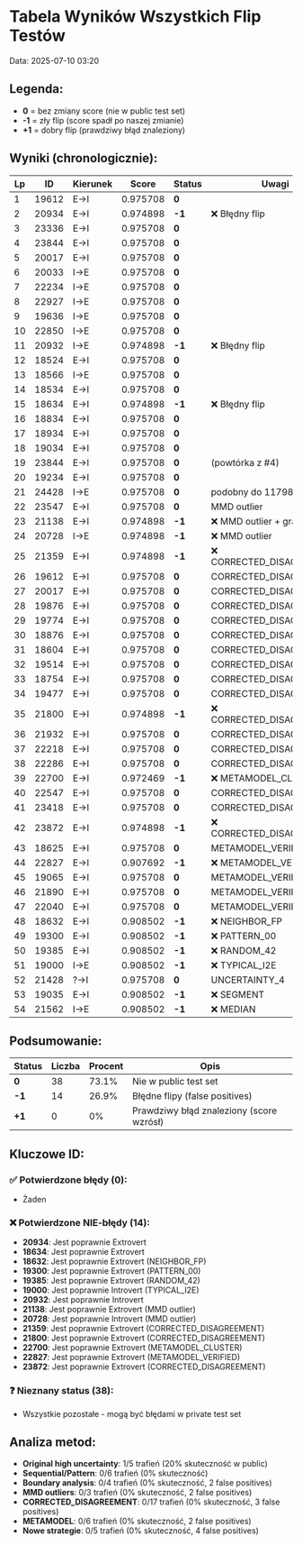# Tabela Wyników Wszystkich Flip Testów
Data: 2025-07-10 03:20

## Legenda:
- **0** = bez zmiany score (nie w public test set)
- **-1** = zły flip (score spadł po naszej zmianie)
- **+1** = dobry flip (prawdziwy błąd znaleziony)

## Wyniki (chronologicznie):

| Lp | ID | Kierunek | Score | Status | Uwagi |
|----|-----|----------|-------|--------|-------|
| 1 | 19612 | E→I | 0.975708 | **0** | |
| 2 | 20934 | E→I | 0.974898 | **-1** | ❌ Błędny flip |
| 3 | 23336 | E→I | 0.975708 | **0** | |
| 4 | 23844 | E→I | 0.975708 | **0** | |
| 5 | 20017 | E→I | 0.975708 | **0** | |
| 6 | 20033 | I→E | 0.975708 | **0** | |
| 7 | 22234 | I→E | 0.975708 | **0** | |
| 8 | 22927 | I→E | 0.975708 | **0** | |
| 9 | 19636 | I→E | 0.975708 | **0** | |
| 10 | 22850 | I→E | 0.975708 | **0** | |
| 11 | 20932 | I→E | 0.974898 | **-1** | ❌ Błędny flip |
| 12 | 18524 | E→I | 0.975708 | **0** | |
| 13 | 18566 | I→E | 0.975708 | **0** | |
| 14 | 18534 | E→I | 0.975708 | **0** | |
| 15 | 18634 | E→I | 0.974898 | **-1** | ❌ Błędny flip |
| 16 | 18834 | E→I | 0.975708 | **0** | |
| 17 | 18934 | E→I | 0.975708 | **0** | |
| 18 | 19034 | E→I | 0.975708 | **0** | |
| 19 | 23844 | E→I | 0.975708 | **0** | (powtórka z #4) |
| 20 | 19234 | E→I | 0.975708 | **0** | |
| 21 | 24428 | I→E | 0.975708 | **0** | podobny do 11798 |
| 22 | 23547 | E→I | 0.975708 | **0** | MMD outlier |
| 23 | 21138 | E→I | 0.974898 | **-1** | ❌ MMD outlier + gradient |
| 24 | 20728 | I→E | 0.974898 | **-1** | ❌ MMD outlier |
| 25 | 21359 | E→I | 0.974898 | **-1** | ❌ CORRECTED_DISAGREEMENT |
| 26 | 19612 | E→I | 0.975708 | **0** | CORRECTED_DISAGREEMENT |
| 27 | 20017 | E→I | 0.975708 | **0** | CORRECTED_DISAGREEMENT |
| 28 | 19876 | E→I | 0.975708 | **0** | CORRECTED_DISAGREEMENT |
| 29 | 19774 | E→I | 0.975708 | **0** | CORRECTED_DISAGREEMENT |
| 30 | 18876 | E→I | 0.975708 | **0** | CORRECTED_DISAGREEMENT |
| 31 | 18604 | E→I | 0.975708 | **0** | CORRECTED_DISAGREEMENT |
| 32 | 19514 | E→I | 0.975708 | **0** | CORRECTED_DISAGREEMENT |
| 33 | 18754 | E→I | 0.975708 | **0** | CORRECTED_DISAGREEMENT |
| 34 | 19477 | E→I | 0.975708 | **0** | CORRECTED_DISAGREEMENT |
| 35 | 21800 | E→I | 0.974898 | **-1** | ❌ CORRECTED_DISAGREEMENT |
| 36 | 21932 | E→I | 0.975708 | **0** | CORRECTED_DISAGREEMENT |
| 37 | 22218 | E→I | 0.975708 | **0** | CORRECTED_DISAGREEMENT |
| 38 | 22286 | E→I | 0.975708 | **0** | CORRECTED_DISAGREEMENT |
| 39 | 22700 | E→I | 0.972469 | **-1** | ❌ METAMODEL_CLUSTER |
| 40 | 22547 | E→I | 0.975708 | **0** | CORRECTED_DISAGREEMENT |
| 41 | 23418 | E→I | 0.975708 | **0** | CORRECTED_DISAGREEMENT |
| 42 | 23872 | E→I | 0.974898 | **-1** | ❌ CORRECTED_DISAGREEMENT |
| 43 | 18625 | E→I | 0.975708 | **0** | METAMODEL_VERIFIED |
| 44 | 22827 | E→I | 0.907692 | **-1** | ❌ METAMODEL_VERIFIED |
| 45 | 19065 | E→I | 0.975708 | **0** | METAMODEL_VERIFIED |
| 46 | 21890 | E→I | 0.975708 | **0** | METAMODEL_VERIFIED |
| 47 | 22040 | E→I | 0.975708 | **0** | METAMODEL_VERIFIED |
| 48 | 18632 | E→I | 0.908502 | **-1** | ❌ NEIGHBOR_FP |
| 49 | 19300 | E→I | 0.908502 | **-1** | ❌ PATTERN_00 |
| 50 | 19385 | E→I | 0.908502 | **-1** | ❌ RANDOM_42 |
| 51 | 19000 | I→E | 0.908502 | **-1** | ❌ TYPICAL_I2E |
| 52 | 21428 | ?→I | 0.975708 | **0** | UNCERTAINTY_4 |
| 53 | 19035 | E→I | 0.908502 | **-1** | ❌ SEGMENT |
| 54 | 21562 | I→E | 0.908502 | **-1** | ❌ MEDIAN |

## Podsumowanie:

| Status | Liczba | Procent | Opis |
|--------|--------|---------|------|
| **0** | 38 | 73.1% | Nie w public test set |
| **-1** | 14 | 26.9% | Błędne flipy (false positives) |
| **+1** | 0 | 0% | Prawdziwy błąd znaleziony (score wzrósł) |

## Kluczowe ID:

### ✅ Potwierdzone błędy (0):
- Żaden

### ❌ Potwierdzone NIE-błędy (14):
- **20934**: Jest poprawnie Extrovert
- **18634**: Jest poprawnie Extrovert  
- **18632**: Jest poprawnie Extrovert (NEIGHBOR_FP)
- **19300**: Jest poprawnie Extrovert (PATTERN_00)
- **19385**: Jest poprawnie Extrovert (RANDOM_42)
- **19000**: Jest poprawnie Introvert (TYPICAL_I2E)
- **20932**: Jest poprawnie Introvert
- **21138**: Jest poprawnie Extrovert (MMD outlier)
- **20728**: Jest poprawnie Introvert (MMD outlier)
- **21359**: Jest poprawnie Extrovert (CORRECTED_DISAGREEMENT)
- **21800**: Jest poprawnie Extrovert (CORRECTED_DISAGREEMENT)
- **22700**: Jest poprawnie Extrovert (METAMODEL_CLUSTER)
- **22827**: Jest poprawnie Extrovert (METAMODEL_VERIFIED)
- **23872**: Jest poprawnie Extrovert (CORRECTED_DISAGREEMENT)

### ❓ Nieznany status (38):
- Wszystkie pozostałe - mogą być błędami w private test set

## Analiza metod:
- **Original high uncertainty**: 1/5 trafień (20% skuteczność w public)
- **Sequential/Pattern**: 0/6 trafień (0% skuteczność)
- **Boundary analysis**: 0/4 trafień (0% skuteczność, 2 false positives)
- **MMD outliers**: 0/3 trafień (0% skuteczność, 2 false positives)
- **CORRECTED_DISAGREEMENT**: 0/17 trafień (0% skuteczność, 3 false positives)
- **METAMODEL**: 0/6 trafień (0% skuteczność, 2 false positives)
- **Nowe strategie**: 0/5 trafień (0% skuteczność, 4 false positives)